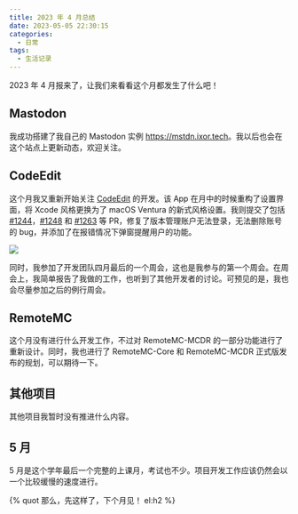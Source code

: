 ```yaml
---
title: 2023 年 4 月总结
date: 2023-05-05 22:30:15
categories:
  - 日常
tags:
  - 生活记录
---
```


2023 年 4 月报来了，让我们来看看这个月都发生了什么吧！

<!-- more -->

## Mastodon

我成功搭建了我自己的 Mastodon 实例 <https://mstdn.ixor.tech>。我以后也会在这个站点上更新动态，欢迎关注。

## CodeEdit

这个月我又重新开始关注 [CodeEdit](https://www.codeedit.app) 的开发。该 App 在月中的时候重构了设置界面，将 Xcode 风格更换为了 macOS Ventura 的新式风格设置。我则提交了包括 [#1244](https://github.com/CodeEditApp/CodeEdit/pull/1244)，[#1248](https://github.com/CodeEditApp/CodeEdit/pull/1248) 和 [#1263](https://github.com/CodeEditApp/CodeEdit/pull/1253) 等 PR，修复了版本管理账户无法登录，无法删除账号的 bug，并添加了在报错情况下弹窗提醒用户的功能。

![](https://img.cubik65536.top/235374253-cf3b904b-e0de-4d42-9c08-0572fc9bb761.png)

同时，我参加了开发团队四月最后的一个周会，这也是我参与的第一个周会。在周会上，我简单报告了我做的工作，也听到了其他开发者的讨论。可预见的是，我也会尽量参加之后的例行周会。

## RemoteMC

这个月没有进行什么开发工作，不过对 RemoteMC-MCDR 的一部分功能进行了重新设计。同时，我也进行了 RemoteMC-Core 和 RemoteMC-MCDR 正式版发布的规划，可以期待一下。

## 其他项目

其他项目我暂时没有推进什么内容。

## 5 月

5 月是这个学年最后一个完整的上课月，考试也不少。项目开发工作应该仍然会以一个比较缓慢的速度进行。

{% quot 那么，先这样了，下个月见！ el:h2 %}
